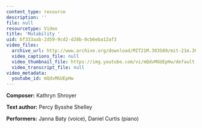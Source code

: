 ```yaml
---
content_type: resource
description: ''
file: null
resourcetype: Video
title: 'Mutability '
uid: bf333aab-2d59-9cd2-d28b-0cb6eba12af3
video_files:
  archive_url: http://www.archive.org/download/MIT21M.303S09/mit-21m.303-s09-song6_300k.mp4
  video_captions_file: null
  video_thumbnail_file: https://img.youtube.com/vi/mQdvMGUEpHw/default.jpg
  video_transcript_file: null
video_metadata:
  youtube_id: mQdvMGUEpHw
---
```


**Composer:** Kathryn Shroyer

**Text author:** Percy Bysshe Shelley

**Performers:** Janna Baty (voice), Daniel Curtis (piano)